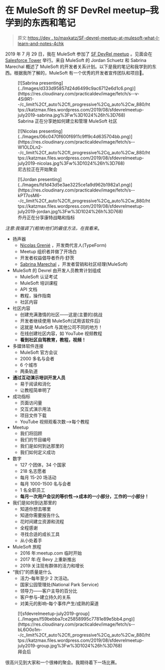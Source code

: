 # 在 MuleSoft 的 SF DevRel meetup–我学到的东西和笔记

> 原文:[https://dev . to/maxkatz/SF-devrel-meetup-at-mulesoft-what-I-learn-and-notes-4chk](https://dev.to/maxkatz/sf-devrel-meetup-at-mulesoft-what-i-learned-and-notes-4chk)

2019 年 7 月 29 日，我在 MuleSoft 参加了 [SF DevRel meetup](https://www.meetup.com/DeveloperAdvocates/events/262655024/) 。见面会在 [Salesforce Tower](https://goo.gl/maps/MPbni7hDg9sp9qRK9) 举行。来自 MuleSoft 的 Jordan Schuetz 和 Sabrina Marechal 概述了 MuleSoft 的开发者关系计划。以下是我的笔记和我学到的东西。根据我所了解的，MuleSoft 有一个优秀的开发者宣传团队和项目👏。

<figure>[![Sabrina presenting](../Images/d333d95857d24d6499c9ac6712e6d1c6.png)](https://res.cloudinary.com/practicaldev/image/fetch/s--v-4Si9R1--/c_limit%2Cf_auto%2Cfl_progressive%2Cq_auto%2Cw_880/https://katzmax.files.wordpress.com/2019/08/sfdevrelmeetup-july2019-sabrina.jpg%3Fw%3D1024%26h%3D768) 

<figcaption>Sabrina 正在分享她如何建立和管理 MuleSoft 社区</figcaption>

</figure>

<figure>[![Nicolas presenting](../Images/06c0470f600f6911c9ff9c4d635704bb.png)](https://res.cloudinary.com/practicaldev/image/fetch/s--W1OLDLn2--/c_limit%2Cf_auto%2Cfl_progressive%2Cq_auto%2Cw_880/https://katzmax.files.wordpress.com/2019/08/sfdevrelmeetup-july2019-nicolas.jpg%3Fw%3D1024%26h%3D768) 

<figcaption>尼古拉正在开始聚会</figcaption>

</figure>

<figure>[![Jordan presenting](../Images/fd1d43d5e3ae3225ce1a9d962b1982a1.png)](https://res.cloudinary.com/practicaldev/image/fetch/s--kPT7osM6--/c_limit%2Cf_auto%2Cfl_progressive%2Cq_auto%2Cw_880/https://katzmax.files.wordpress.com/2019/08/sfdevrelmeetup-july2019-jordan.jpg%3Fw%3D1024%26h%3D768) 

<figcaption>乔丹正在分享康特战略和指标</figcaption>

</figure>

*注意:我强调了(粗体)他们的最佳方法，在我看来*。

*   扬声器
    *   [Nicolas Grenié](https://twitter.com/picsoung) ，开发商代言人(TypeForm)
    *   Meetup 组织者并做了开场白
    *   开发者权益倡导者乔丹·舒茨
    *   [Sabrina Marechal](https://twitter.com/_ImSabrina_) ，开发者营销和社区经理(MuleSoft)
*   MuleSoft 的 Devrel 由开发人员教育计划组成
    *   MuleSoft 认证考试
    *   MuleSoft 培训课程
    *   API 文档
    *   教程，操作指南
    *   社区内容
*   社区内容
    *   创建充满激情的社区——这是(主要的)挑战
    *   开发者继续使用 MuleSoft(试用该软件后)
    *   这就是 MuleSoft 与其他公司不同的地方！
    *   在线创建社区内容，如 YouTube 视频教程
    *   **看到社区自驾教育，教程，视频！**
*   多媒体软件连接
    *   MuleSoft 官方会议
    *   2000 多名与会者
    *   6 个城市
    *   两条轨道
*   **通过互动演示培训开发人员**
    *   易于阅读和消化
    *   让教程简单明了
*   成功指标
    *   页面访问量
    *   交互式演示用法
    *   项目文件下载
    *   YouTube 视频观看次数—>每个教程
*   Meetup
    *   我们将回顾
    *   我们的节目编号
    *   我们是如何到达那里的
    *   我们如何定义成功
*   数字
    *   127 个团体，34 个国家
    *   218 名志愿者
    *   每月 15-20 场活动
    *   每月 1000-1500 名与会者
    *   1 名全职员工
    *   **每月一次用户会议的等价性——>成本的一小部分，工作的一小部分！**
*   我们是如何到达那里的
    *   知道你想去哪里
    *   知道你需要报告什么
    *   花时间建立资源和流程
    *   全程感谢
    *   寻找合适的成长工具
    *   从小处着手
*   MuleSoft 旅程
    *   2016 年:meetup.com 临时开始
    *   2017 年:在 Bevy 上重新推出
    *   2019:关注现有群体的活力和增长
*   “我们”的质量是什么
    *   活力–每年至少 2 次活动。
    *   国家公园管理处(National Park Service)
    *   领导力——客户主导的百分比
    *   客户参与–建立持久的关系
    *   对美元的影响–每个事件产生/成熟的渠道

<figure>[![sfdevrelmeetup-july2019-group](../Images/f59bebba7ce25858995c7781e89e5bb4.png)](https://res.cloudinary.com/practicaldev/image/fetch/s--bL6O0o1m--/c_limit%2Cf_auto%2Cfl_progressive%2Cq_auto%2Cw_880/https://katzmax.files.wordpress.com/2019/08/sfdevrelmeetup-july2019-group.jpg%3Fw%3D1024%26h%3D768) 

<figcaption id="caption-attachment-10666">拜会后</figcaption>

</figure>

很高兴见到大家和一个很棒的聚会。我期待着下一场比赛。